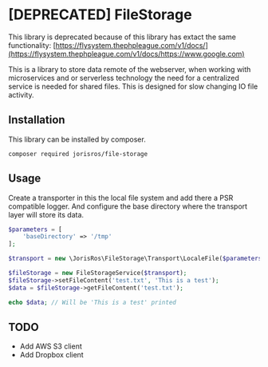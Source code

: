 # [DEPRECATED] FileStorage
This library is deprecated because of this library has extact the same functionality:
[https://flysystem.thephpleague.com/v1/docs/](https://flysystem.thephpleague.com/v1/docs/https://www.google.com)


This is a library to store data remote of the webserver, when working with microservices and or serverless technology
the need for a centralized service is needed for shared files.
This is designed for slow changing IO file activity. 

## Installation
This library can be installed by composer.
```
composer required jorisros/file-storage
```

## Usage
Create a transporter in this the local file system
and add there a PSR compatible logger. And configure the base directory where the transport layer will store its data.

```php
$parameters = [
    'baseDirectory' => '/tmp'
];

$transport = new \JorisRos\FileStorage\Transport\LocaleFile($parameters, $logger);

$fileStorage = new FileStorageService($transport);
$fileStorage->setFileContent('test.txt', 'This is a test');
$data = $fileStorage->getFileContent('test.txt');

echo $data; // Will be 'This is a test' printed
```

## TODO
- Add AWS S3 client
- Add Dropbox client
